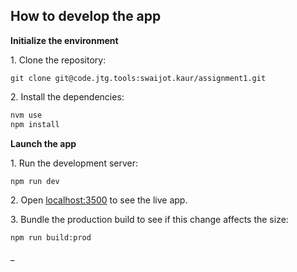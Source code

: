 ## How to develop the app

**Initialize the environment**

1\. Clone the repository:

```
git clone git@code.jtg.tools:swaijot.kaur/assignment1.git
```

2\. Install the dependencies:

```bash
nvm use
npm install
```

**Launch the app**

1\. Run the development server:

```bash
npm run dev
```

2\. Open [localhost:3500](http://localhost:3500) to see the live app.

3\. Bundle the production build to see if this change affects the size:

```bash
npm run build:prod
```

\_
